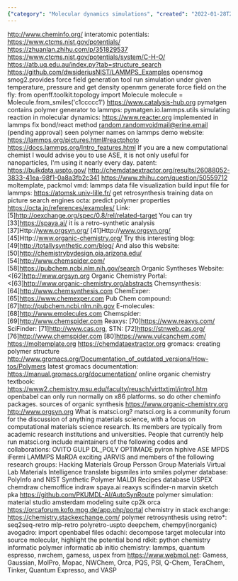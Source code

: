 ```yaml
---
{"category": "Molecular dynamics simulations", "created": "2022-01-28T23:49:12.000Z", "date": "2022-01-28 23:49:12", "description": "This article delves into the utilization of molecular dynamics simulations with tools such as pymatgen, lammps, and openFF. It discusses interatomic potentials and force field generation processes in organic chemistry. Additionally, it covers accessing density data from multiple sources.", "modified": "2022-08-18T16:17:52.029Z", "tags": ["cheminformatics", "chemistry", "polymer"], "title": "Polymer Chemistry Mixture"}
---
```

http://www.cheminfo.org/
interatomic potentials:
https://www.ctcms.nist.gov/potentials/
https://zhuanlan.zhihu.com/p/351829537
https://www.ctcms.nist.gov/potentials/system/C-H-O/
https://atb.uq.edu.au/index.py?tab=structure_search
https://github.com/dwsideriusNIST/LAMMPS_Examples
opensmog smog2.provides force field generation tool
run simulation under given temperature, pressure and get density
openmm
generate force field on the fly:
from openff.toolkit.topology import Molecule
molecule = Molecule.from_smiles('c1ccccc1')
https://www.catalysis-hub.org
pymatgen contains polymer generator to lammps:
pymatgen.io.lammps.utils
simulating reaction in molecular dynamics:
https://www.reacter.org
implemented in lammps fix bond/react method
random.randomvoidmail@erine.email (pending approval)
seen polymer names on lammps demo website:
https://lammps.org/pictures.html#reactphoto
https://docs.lammps.org/Intro_features.html
If you are a new computational chemist I would advise you to use ASE, it is not only useful for nanoparticles, I'm using it nearly every day.
patent:
https://bulkdata.uspto.gov/
http://chemdataextractor.org/results/26088052-3833-41ea-98f1-0a8a3fb2c341
https://www.zhihu.com/question/50559712
moltemplate, packmol
vmd: lammps data file visualization
build input file for lammps:
https://atomsk.univ-lille.fr/
get retrosynthesis training data on picture search engines
octa: predict polymer properties
https://octa.jp/references/examples/
Link: [5]http://oexchange.org/spec/0.8/rel/related-target
You can try [33]https://spaya.ai/ it is a retro-synthetic analysis
[37]Http://www.orgsyn.org/
[41]Http://www.orgsyn.org/
[45]Http://www.organic-chemistry.org/
Try this interesting blog: [49]http://totallysynthetic.com/blog/
And also this website: [50]http://chemistrybydesign.oia.arizona.edu/
[54]http://www.chemspider.com/
[58]https://pubchem.ncbi.nlm.nih.gov/search
Organic Syntheses Website: <[62]http://www.orgsyn.org
Organic Chemistry Portal: <[63]http://www.organic-chemistry.org/abstracts
Chemsynthesis: [64]http://www.chemsynthesis.com
ChemExper: [65]https://www.chemexper.com
Pub Chem compound: [67]http://pubchem.ncbi.nlm.nih.gov
E-molecules: [68]http://www.emolecules.com
Chemspider: [69]http://www.chemspider.com
Reaxys: [70]https://www.reaxys.com/
SciFinder: [71]http://www.cas.org,
STN: [72]https://stnweb.cas.org/
[76]http://www.chemspider.com
[80]https://www.vulcanchem.com/
https://moltemplate.org
https://chemdataextractor.org
gromacs: creating polymer structure
http://www.gromacs.org/Documentation_of_outdated_versions/How-tos/Polymers
latest gromacs documentation:
https://manual.gromacs.org/documentation/
online organic chemistry textbook:
https://www2.chemistry.msu.edu/faculty/reusch/virttxtjml/intro1.htm
openbabel can only run normally on x86 platforms. so do other cheminfo packages.
sources of organic synthesis
https://www.organic-chemistry.org
http://www.orgsyn.org
What is matsci.org?
matsci.org is a community forum for the discussion of anything materials science, with a focus on computational materials science research. Its members are typically from academic research institutions and universities.
People that currently help run matsci.org include maintainers of the following codes and collaborations:
OVITO
GULP
DL_POLY
OPTIMADE
pyiron
hiphive
ASE
MPDS
iFermi
LAMMPS
MaRDA
exciting
JARVIS
and members of the following research groups:
Hacking Materials Group
Persson Group
Materials Virtual Lab
Materials Intelligence
translate bigsmiles into smiles
polymer database:
PolyInfo and NIST Synthetic Polymer MALDI Recipes database
USPEX
chemdraw chemoffice indraw spaya.ai
reaxys scifinder-n
marvin sketch pka
https://github.com/PKUMDL-AI/AutoSynRoute
polymer simulation:
material studio
amsterdam modeling suite
cp2k orca
https://orcaforum.kofo.mpg.de/app.php/portal
chemistry in stack exchange:
https://chemistry.stackexchange.com/
polymer retrosynthesis using retro*:
seq2seq-retro mlp-retro polyretro-uspto
deepchem, chempy(inorganic)
avogadro: import openbabel files
odachi: decompose target molecular into source molecular, highlight the potential bond
rdkit: python chemistry informatic
polymer informatic
ab initio chemistry:
lammps, quantum espresso, nwchem, gamess, uspex
from https://www.webmol.net:
Gamess, Gaussian, MolPro, Mopac, NWChem, Orca, PQS, PSI, Q-Chem, TeraChem, Tinker, Quantum Expresso, and VASP